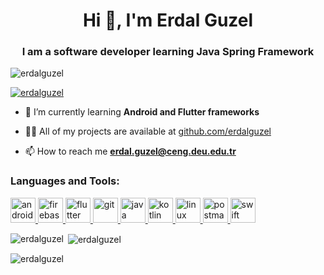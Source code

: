<h1 align="center">Hi 👋, I'm Erdal Guzel</h1>
<h3 align="center">I am a software developer learning Java Spring Framework</h3>

<p align="left"> <img src="https://komarev.com/ghpvc/?username=erdalguzel&label=Profile%20views&color=0e75b6&style=flat" alt="erdalguzel" /> </p>

<p align="left"> <a href="https://github.com/ryo-ma/github-profile-trophy"><img src="https://github-profile-trophy.vercel.app/?username=erdalguzel" alt="erdalguzel" /></a> </p>

- 🌱 I’m currently learning **Android and Flutter frameworks**

- 👨‍💻 All of my projects are available at [github.com/erdalguzel](github.com/erdalguzel)

- 📫 How to reach me **erdal.guzel@ceng.deu.edu.tr**


<h3 align="left">Languages and Tools:</h3>
<p align="left"> <a href="https://developer.android.com" target="_blank"> <img src="https://devicons.github.io/devicon/devicon.git/icons/android/android-original-wordmark.svg" alt="android" width="40" height="40"/> </a> <a href="https://firebase.google.com/" target="_blank"> <img src="https://www.vectorlogo.zone/logos/firebase/firebase-icon.svg" alt="firebase" width="40" height="40"/> </a> <a href="https://flutter.dev" target="_blank"> <img src="https://www.vectorlogo.zone/logos/flutterio/flutterio-icon.svg" alt="flutter" width="40" height="40"/> </a> <a href="https://git-scm.com/" target="_blank"> <img src="https://www.vectorlogo.zone/logos/git-scm/git-scm-icon.svg" alt="git" width="40" height="40"/> </a> <a href="https://www.java.com" target="_blank"> <img src="https://devicons.github.io/devicon/devicon.git/icons/java/java-original-wordmark.svg" alt="java" width="40" height="40"/> </a> <a href="https://kotlinlang.org" target="_blank"> <img src="https://www.vectorlogo.zone/logos/kotlinlang/kotlinlang-icon.svg" alt="kotlin" width="40" height="40"/> </a> <a href="https://www.linux.org/" target="_blank"> <img src="https://devicons.github.io/devicon/devicon.git/icons/linux/linux-original.svg" alt="linux" width="40" height="40"/> </a> <a href="https://postman.com" target="_blank"> <img src="https://www.vectorlogo.zone/logos/getpostman/getpostman-icon.svg" alt="postman" width="40" height="40"/> </a> <a href="https://developer.apple.com/swift/" target="_blank"> <img src="https://devicons.github.io/devicon/devicon.git/icons/swift/swift-original-wordmark.svg" alt="swift" width="40" height="40"/> </a> </p>

<p><img align="left" src="https://github-readme-stats.vercel.app/api/top-langs?username=erdalguzel&show_icons=true&locale=en&layout=compact" alt="erdalguzel" /></p>

<p>&nbsp;<img align="center" src="https://github-readme-stats.vercel.app/api?username=erdalguzel&show_icons=true&locale=en" alt="erdalguzel" /></p>

<p><img align="center" src="https://github-readme-streak-stats.herokuapp.com/?user=erdalguzel&" alt="erdalguzel" /></p>

